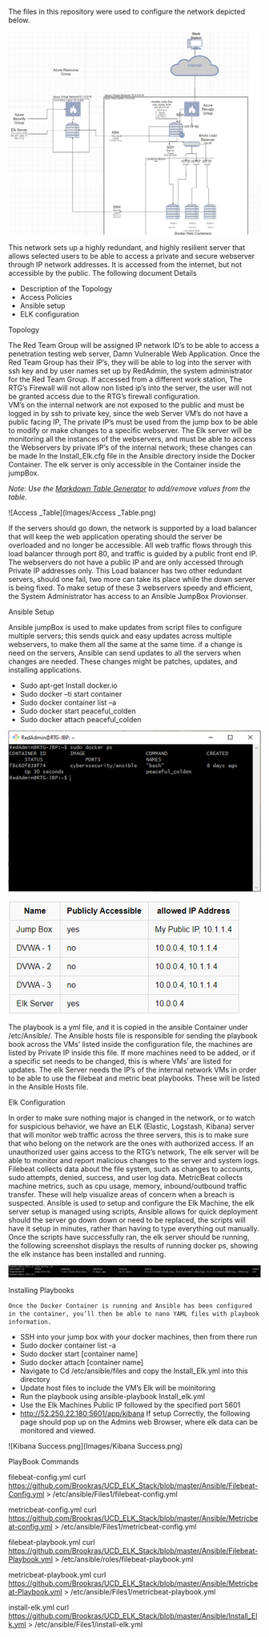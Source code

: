 The files in this repository were used to configure the network depicted below.

![RTG_Network_Diagram](Images/RTG_Network_Diagram.png)

This network sets up a highly redundant, and highly resilient server that allows selected users to be able to access a private and secure webserver through IP network addresses. It is accessed from the internet, but not accessible by the public. The following document Details
-	Description of the Topology
-	Access Policies
-	Ansible setup
-	ELK configuration



Topology 

The Red Team Group will be assigned IP network ID’s to be able to access a penetration testing web server, Damn Vulnerable Web Application. Once the Red Team Group has their IP’s, they will be able to log into the server with ssh key and by user names set up by RedAdmin, the system administrator for the Red Team Group. If accessed from a different work station, The RTG’s Firewall will not allow non listed ip’s into the server, the user will not be granted access due to the RTG’s firewall configuration.  
VM’s on the internal network are not exposed to the public and must be logged in by ssh to private key, since the web Server VM’s do not have a public facing IP, The private IP’s must be used from the jump box to be able to modify or make changes to a specific webserver. The Elk server will be monitoring all the instances of the webservers, and must be able to access the Webservers by private IP’s of the internal network; these changes can be made In the Install_Elk.cfg file in the Ansible directory inside the Docker Container. The elk server is only accessible in the Container inside the jumpBox.

_Note: Use the [Markdown Table Generator](http://www.tablesgenerator.com/markdown_tables) to add/remove values from the table_.


![Access _Table](Images/Access _Table.png)


If the servers should go down, the network is supported by a load balancer that will keep the web application operating should the server be overloaded and no longer be accessible. All web traffic flows through this load balancer through port 80, and traffic is guided by a public front end IP.  The webservers do not have a public IP and are only accessed through Private IP addresses only. This Load balancer has two other redundant servers, should one fail, two more can take its place while the down server is being fixed. To make setup of these 3 webservers speedy and efficient, the System Administrator has access to an Ansible JumpBox Provionser. 

Ansible Setup

Ansible jumpBox is used to make updates from script files to configure multiple servers; this sends quick and easy updates across multiple webservers, to make them all the same at the same time. if a change is need on the servers, Ansible can send updates to all the servers when changes are needed. These changes might be patches, updates, and installing applications.

-	Sudo apt-get Install docker.io
-	Sudo docker –ti start container
-	Sudo docker container list –a
-	Sudo docker start peaceful_colden
-	Sudo docker attach peaceful_colden


![Docker_ps_output](Images/Docker_ps_output.png)

![Network_Access](Images/Network_Access.png)

The playbook is a yml file, and it is copied in the ansible Container under /etc/Ansible/. The Ansible hosts file is responsible for sending the playbook book across the VMs’ listed inside the configuration file, the machines are listed by Private IP inside this file. If more machines need to be added, or if a specific set needs to be changed, this is where VMs’ are listed for updates. The elk Server needs the IP’s of the internal network VMs in order to be able to use the filebeat and metric beat playbooks. These will be listed in the Ansible Hosts file.

Elk Configuration

In order to make sure nothing major is changed in the network, or to watch for suspicious behavior, we have an ELK (Elastic, Logstash, Kibana) server that will monitor web traffic across the three servers, this is to make sure that who belong on the network are the ones with authorized access. If an unauthorized user gains access to the RTG’s network, The elk server will be able to monitor and report malicious changes to the server and system logs. Filebeat collects data about the file system, such as changes to accounts, sudo attempts, denied, success, and user log data. MetricBeat collects machine metrics, such as cpu usage, memory, inbound/outbound traffic transfer. These will help visualize areas of concern when a breach is suspected.
Ansible is used to setup and configure the Elk Machine, the elk server setup is managed using scripts, Ansible allows for quick deployment should the server go down down or need to be replaced, the scripts will have it setup in minutes, rather than having to type everything out manually. Once the scripts have successfully ran, the elk server should be running, the following screenshot displays the results of running docker ps, showing the elk instance has been installed and running. 


![Docker_ps_output1](Images/Docker_ps_output1.png)

Installing Playbooks

	Once the Docker Container is running and Ansible has been configured in the container, you’ll then be able to nano YAML files with playbook information. 

-	SSH into your jump box with your docker machines, then from there run 
-	Sudo docker container list -a
-	Sudo docker start [container name]
-	Sudo docker attach [container name]
-	 Navigate to Cd /etc/ansible/files and copy the Install_Elk.yml into this directory
-	Update host files to include the VM’s Elk will be moinitoring
-	Run the playbook using ansible-playbook Install_elk.yml
-	Use the Elk Machines Public IP followed by the specified port 5601 
-	http://52.250.22.180:5601/app/kibana
If setup Correctly, the following page should pop up on the Admins web Browser, where elk data can be monitored and viewed. 

![Kibana Success.png](Images/Kibana Success.png)

PlayBook Commands 

filebeat-config.yml 
curl https://github.com/Brookras/UCD_ELK_Stack/blob/master/Ansible/Filebeat-Config.yml  > /etc/ansible/Files1/filebeat-config.yml

metricbeat-config.yml curl  https://github.com/Brookras/UCD_ELK_Stack/blob/master/Ansible/Metricbeat-config.yml > /etc/ansible/Files1/metricbeat-config.yml

filebeat-playbook.yml 
 curl https://github.com/Brookras/UCD_ELK_Stack/blob/master/Ansible/Filebeat-Playbook.yml  > /etc/ansible/roles/filebeat-playbook.yml

metricbeat-playbook.yml
curl https://github.com/Brookras/UCD_ELK_Stack/blob/master/Ansible/Metricbeat-Playbook.yml  > /etc/ansible/Files1/metricbeat-playbook.yml

install-elk.yml curl https://github.com/Brookras/UCD_ELK_Stack/blob/master/Ansible/Install_Elk.yml  > /etc/ansible/Files1/install-elk.yml
